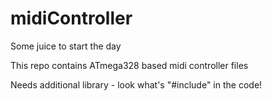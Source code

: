 # midiController
Some juice to start the day

This repo contains ATmega328 based midi controller files

Needs additional library - look what's "#include" in the code!
